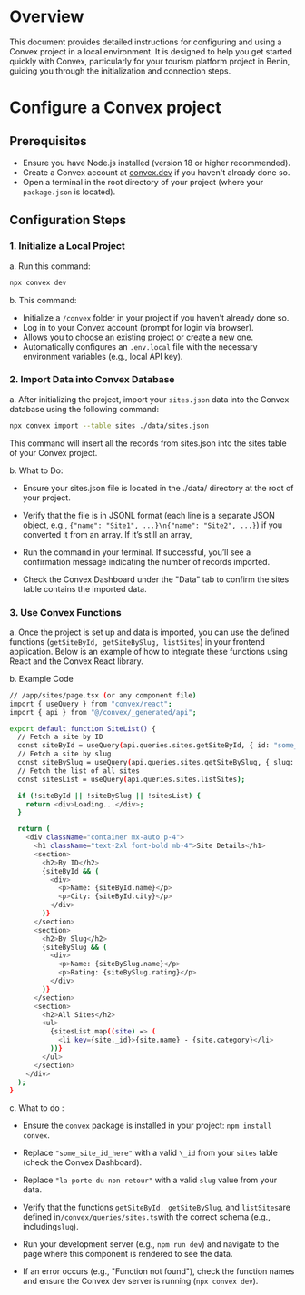 # Overview

This document provides detailed instructions for configuring and using a Convex project in a local environment. It is designed to help you get started quickly with Convex, particularly for your tourism platform project in Benin, guiding you through the initialization and connection steps.

# Configure a Convex project

## Prerequisites

- Ensure you have Node.js installed (version 18 or higher recommended).
- Create a Convex account at [convex.dev](https://convex.dev) if you haven't already done so.
- Open a terminal in the root directory of your project (where your `package.json` is located).

## Configuration Steps

### 1. Initialize a Local Project

a. Run this command:

```bash
npx convex dev
```

b. This command:

- Initialize a `/convex` folder in your project if you haven't already done so.
- Log in to your Convex account (prompt for login via browser).
- Allows you to choose an existing project or create a new one.
- Automatically configures an `.env.local` file with the necessary environment variables (e.g., local API key).

### 2. Import Data into Convex Database

a. After initializing the project, import your `sites.json` data into the Convex database using the following command:

```bash
npx convex import --table sites ./data/sites.json
```

This command will insert all the records from sites.json into the sites table of your Convex project.

b. What to Do:

- Ensure your sites.json file is located in the ./data/ directory at the root of your project.

- Verify that the file is in JSONL format (each line is a separate JSON object, e.g., `{"name": "Site1", ...}\n{"name": "Site2", ...}`) if you converted it from an array. If it’s still an array,

- Run the command in your terminal. If successful, you’ll see a confirmation message indicating the number of records imported.

- Check the Convex Dashboard under the "Data" tab to confirm the sites table contains the imported data.

### 3. Use Convex Functions

a. Once the project is set up and data is imported, you can use the defined functions (`getSiteById, getSiteBySlug, listSites`) in your frontend application. Below is an example of how to integrate these functions using React and the Convex React library.

b. Example Code

```bash
// /app/sites/page.tsx (or any component file)
import { useQuery } from "convex/react";
import { api } from "@/convex/_generated/api";

export default function SiteList() {
  // Fetch a site by ID
  const siteById = useQuery(api.queries.sites.getSiteById, { id: "some_site_id_here" });
  // Fetch a site by slug
  const siteBySlug = useQuery(api.queries.sites.getSiteBySlug, { slug: "la-porte-du-non-retour" });
  // Fetch the list of all sites
  const sitesList = useQuery(api.queries.sites.listSites);

  if (!siteById || !siteBySlug || !sitesList) {
    return <div>Loading...</div>;
  }

  return (
    <div className="container mx-auto p-4">
      <h1 className="text-2xl font-bold mb-4">Site Details</h1>
      <section>
        <h2>By ID</h2>
        {siteById && (
          <div>
            <p>Name: {siteById.name}</p>
            <p>City: {siteById.city}</p>
          </div>
        )}
      </section>
      <section>
        <h2>By Slug</h2>
        {siteBySlug && (
          <div>
            <p>Name: {siteBySlug.name}</p>
            <p>Rating: {siteBySlug.rating}</p>
          </div>
        )}
      </section>
      <section>
        <h2>All Sites</h2>
        <ul>
          {sitesList.map((site) => (
            <li key={site._id}>{site.name} - {site.category}</li>
          ))}
        </ul>
      </section>
    </div>
  );
}
```

c. What to do :

- Ensure the `convex` package is installed in your project: `npm install convex`.

- Replace `"some_site_id_here"` with a valid `\_id` from your `sites` table (check the Convex Dashboard).

- Replace `"la-porte-du-non-retour"` with a valid `slug` value from your data.

- Verify that the functions `getSiteById, getSiteBySlug`, and `listSites`are defined in`/convex/queries/sites.ts`with the correct schema (e.g., including`slug`).

- Run your development server (e.g., `npm run dev`) and navigate to the page where this component is rendered to see the data.

- If an error occurs (e.g., "Function not found"), check the function names and ensure the Convex dev server is running (`npx convex dev`).
